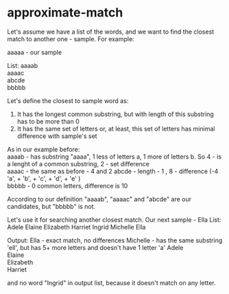 # approximate-match

Let's assume we have a list of the words, and we want to find the closest match to another one - sample.
For example:  

aaaaa - our sample 

List:
aaaab  
aaaac  
abcde  
bbbbb  


Let's define the closest to sample word as:
1. It has the longest common substring, but with length of this substring has to be more than 0
2. It has the same set of letters or, at least, this set of letters has minimal difference with sample's set

As in our example before:  
aaaab  - has substring "aaaa", 1 less of letters a, 1 more of letters b. So 4 - is a lenght of a common substring, 2 - set difference  
aaaac  - the same as before - 4 and 2
abcde  - length - 1 , 8 - difference (-4 'a', + 'b', + 'c', + 'd', + 'e' )  
bbbbb  - 0 common letters, difference is 10

According to our definition "aaaab", "aaaac" and "abcde" are our candidates, but "bbbbb" is not.

Let's use it for searching another closest match.
Our next sample - Ella
List: Adele Elaine Elizabeth Harriet Ingrid Michelle Ella

Output:
Ella      - exact match, no differences
Michelle  - has the same substring 'ell', but has 5+ more letters and doesn't have 1 letter 'a' 
Adele  
Elaine  
Elizabeth  
Harriet  

and no word "Ingrid" in output list, because it doesn't match on any letter.



